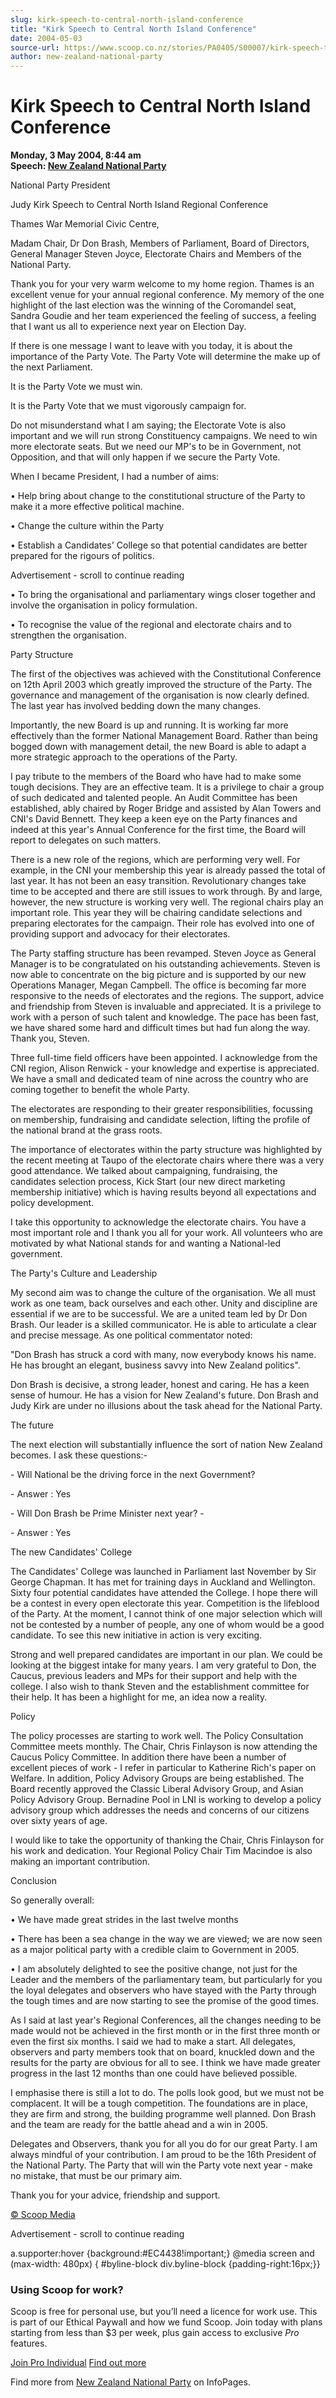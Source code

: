 ```yaml
---
slug: kirk-speech-to-central-north-island-conference
title: "Kirk Speech to Central North Island Conference"
date: 2004-05-03
source-url: https://www.scoop.co.nz/stories/PA0405/S00007/kirk-speech-to-central-north-island-conference.htm
author: new-zealand-national-party
---
```

Kirk Speech to Central North Island Conference
==============================================

**Monday, 3 May 2004, 8:44 am**  
**Speech: [New Zealand National Party](https://info.scoop.co.nz/New_Zealand_National_Party)**

  
National Party President

Judy Kirk Speech to Central North Island Regional Conference

Thames War Memorial Civic Centre,

Madam Chair, Dr Don Brash, Members of Parliament, Board of Directors, General Manager Steven Joyce, Electorate Chairs and Members of the National Party.

Thank you for your very warm welcome to my home region. Thames is an excellent venue for your annual regional conference. My memory of the one highlight of the last election was the winning of the Coromandel seat, Sandra Goudie and her team experienced the feeling of success, a feeling that I want us all to experience next year on Election Day.

If there is one message I want to leave with you today, it is about the importance of the Party Vote. The Party Vote will determine the make up of the next Parliament.

It is the Party Vote we must win.

It is the Party Vote that we must vigorously campaign for.

Do not misunderstand what I am saying; the Electorate Vote is also important and we will run strong Constituency campaigns. We need to win more electorate seats. But we need our MP's to be in Government, not Opposition, and that will only happen if we secure the Party Vote.

When I became President, I had a number of aims:

• Help bring about change to the constitutional structure of the Party to make it a more effective political machine.

• Change the culture within the Party

• Establish a Candidates' College so that potential candidates are better prepared for the rigours of politics.

Advertisement - scroll to continue reading





• To bring the organisational and parliamentary wings closer together and involve the organisation in policy formulation.

• To recognise the value of the regional and electorate chairs and to strengthen the organisation.

Party Structure

The first of the objectives was achieved with the Constitutional Conference on 12th April 2003 which greatly improved the structure of the Party. The governance and management of the organisation is now clearly defined. The last year has involved bedding down the many changes.

Importantly, the new Board is up and running. It is working far more effectively than the former National Management Board. Rather than being bogged down with management detail, the new Board is able to adapt a more strategic approach to the operations of the Party.

I pay tribute to the members of the Board who have had to make some tough decisions. They are an effective team. It is a privilege to chair a group of such dedicated and talented people. An Audit Committee has been established, ably chaired by Roger Bridge and assisted by Alan Towers and CNI's David Bennett. They keep a keen eye on the Party finances and indeed at this year's Annual Conference for the first time, the Board will report to delegates on such matters.

There is a new role of the regions, which are performing very well. For example, in the CNI your membership this year is already passed the total of last year. It has not been an easy transition. Revolutionary changes take time to be accepted and there are still issues to work through. By and large, however, the new structure is working very well. The regional chairs play an important role. This year they will be chairing candidate selections and preparing electorates for the campaign. Their role has evolved into one of providing support and advocacy for their electorates.

The Party staffing structure has been revamped. Steven Joyce as General Manager is to be congratulated on his outstanding achievements. Steven is now able to concentrate on the big picture and is supported by our new Operations Manager, Megan Campbell. The office is becoming far more responsive to the needs of electorates and the regions. The support, advice and friendship from Steven is invaluable and appreciated. It is a privilege to work with a person of such talent and knowledge. The pace has been fast, we have shared some hard and difficult times but had fun along the way. Thank you, Steven.

Three full-time field officers have been appointed. I acknowledge from the CNI region, Alison Renwick - your knowledge and expertise is appreciated. We have a small and dedicated team of nine across the country who are coming together to benefit the whole Party.

The electorates are responding to their greater responsibilities, focussing on membership, fundraising and candidate selection, lifting the profile of the national brand at the grass roots.

The importance of electorates within the party structure was highlighted by the recent meeting at Taupo of the electorate chairs where there was a very good attendance. We talked about campaigning, fundraising, the candidates selection process, Kick Start (our new direct marketing membership initiative) which is having results beyond all expectations and policy development.

I take this opportunity to acknowledge the electorate chairs. You have a most important role and I thank you all for your work. All volunteers who are motivated by what National stands for and wanting a National-led government.

The Party's Culture and Leadership

My second aim was to change the culture of the organisation. We all must work as one team, back ourselves and each other. Unity and discipline are essential if we are to be successful. We are a united team led by Dr Don Brash. Our leader is a skilled communicator. He is able to articulate a clear and precise message. As one political commentator noted:

"Don Brash has struck a cord with many, now everybody knows his name. He has brought an elegant, business savvy into New Zealand politics".

Don Brash is decisive, a strong leader, honest and caring. He has a keen sense of humour. He has a vision for New Zealand's future. Don Brash and Judy Kirk are under no illusions about the task ahead for the National Party.

The future

The next election will substantially influence the sort of nation New Zealand becomes. I ask these questions:-

\- Will National be the driving force in the next Government?

\- Answer : Yes

\- Will Don Brash be Prime Minister next year? -

\- Answer : Yes

The new Candidates' College

The Candidates' College was launched in Parliament last November by Sir George Chapman. It has met for training days in Auckland and Wellington. Sixty four potential candidates have attended the College. I hope there will be a contest in every open electorate this year. Competition is the lifeblood of the Party. At the moment, I cannot think of one major selection which will not be contested by a number of people, any one of whom would be a good candidate. To see this new initiative in action is very exciting.

Strong and well prepared candidates are important in our plan. We could be looking at the biggest intake for many years. I am very grateful to Don, the Caucus, previous leaders and MPs for their support and help with the college. I also wish to thank Steven and the establishment committee for their help. It has been a highlight for me, an idea now a reality.

Policy

The policy processes are starting to work well. The Policy Consultation Committee meets monthly. The Chair, Chris Finlayson is now attending the Caucus Policy Committee. In addition there have been a number of excellent pieces of work - I refer in particular to Katherine Rich's paper on Welfare. In addition, Policy Advisory Groups are being established. The Board recently approved the Classic Liberal Advisory Group, and Asian Policy Advisory Group. Bernadine Pool in LNI is working to develop a policy advisory group which addresses the needs and concerns of our citizens over sixty years of age.

I would like to take the opportunity of thanking the Chair, Chris Finlayson for his work and dedication. Your Regional Policy Chair Tim Macindoe is also making an important contribution.

Conclusion

So generally overall:

• We have made great strides in the last twelve months

• There has been a sea change in the way we are viewed; we are now seen as a major political party with a credible claim to Government in 2005.

• I am absolutely delighted to see the positive change, not just for the Leader and the members of the parliamentary team, but particularly for you the loyal delegates and observers who have stayed with the Party through the tough times and are now starting to see the promise of the good times.

As I said at last year's Regional Conferences, all the changes needing to be made would not be achieved in the first month or in the first three month or even the first six months. I said we had to make a start. All delegates, observers and party members took that on board, knuckled down and the results for the party are obvious for all to see. I think we have made greater progress in the last 12 months than one could have believed possible.

I emphasise there is still a lot to do. The polls look good, but we must not be complacent. It will be a tough competition. The foundations are in place, they are firm and strong, the building programme well planned. Don Brash and the team are ready for the battle ahead and a win in 2005.

Delegates and Observers, thank you for all you do for our great Party. I am always mindful of your contribution. I am proud to be the 16th President of the National Party. The Party that will win the Party vote next year - make no mistake, that must be our primary aim.

Thank you for your advice, friendship and support.  

[© Scoop Media](http://www.scoop.co.nz/about/terms.html)  

Advertisement - scroll to continue reading



a.supporter:hover {background:#EC4438!important;} @media screen and (max-width: 480px) { #byline-block div.byline-block {padding-right:16px;}}

### Using Scoop for work?

Scoop is free for personal use, but you’ll need a licence for work use. This is part of our Ethical Paywall and how we fund Scoop. Join today with plans starting from less than $3 per week, plus gain access to exclusive _Pro_ features.  
  
[Join Pro Individual](https://pro.scoop.co.nz/Individual/?from=ProIn24) [Find out more](https://pro.scoop.co.nz/using-scoop-for-work/?from=ProIn24)

Find more from [New Zealand National Party](https://info.scoop.co.nz/New_Zealand_National_Party) on InfoPages.